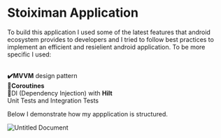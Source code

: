 # Stoiximan Application

To build this application I used some of the latest features that android ecosystem provides to developers and I tried to follow best practices to implement
an efficient and resielient android application. To be more specific I used: 

<b><br>✔️MVVM</b> design pattern</br>
<b>🔄Coroutines</b>
<br>💉DI (Dependency Injection) with <b>Hilt</b></br>
Unit Tests and Integration Tests

Below I demonstrate how my appplication is structured.


![Untitled Document](https://user-images.githubusercontent.com/34012037/153933962-5625f0eb-2293-4b2b-8b9a-d106036be491.png)

